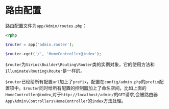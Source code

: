 # 路由配置

路由配置文件为`app/Admin/routes.php`：

```php
<?php

$router = app('admin.router');

$router->get('/', 'HomeController@index');
```

`$router`为`Sirius\Builder\Routing\Router`类的实例对象，它的使用方法和`Illuminate\Routing\Router`是一样的。

`$router`已经给所有配置`url`加上了`prefix`，配置在`config/admin.php`的`prefix`配置项中。`$router`同时给所有配置的控制器加上了命名空间，比如上面的`HomeController@index`,对于`http://localhost/admin/`的`GET`请求,会被路由器`App\Admin\Controllers\HomeController`的`index`方法处理。
